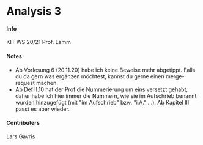# Analysis 3

#### Info
KIT
WS 20/21
Prof. Lamm

#### Notes
- Ab Vorlesung 6 (20.11.20) habe ich keine Beweise mehr abgetippt. Falls du da gern was ergänzen möchtest, kannst du gerne einen merge-request machen.
- Ab Def II.10 hat der Prof die Nummerierung um eins versetzt gehabt, daher habe ich hier immer die Nummern, wie sie im Aufschrieb benannt wurden hinzugefügt (mit "im Aufschrieb" bzw. "i.A." ...). Ab Kapitel III passt es aber wieder.

#### Contributers
Lars Gavris